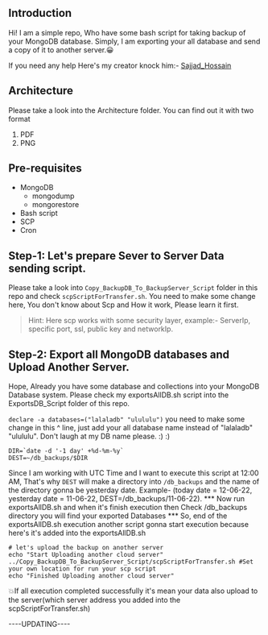 ## Introduction
Hi! I am a simple repo, Who have some bash script for taking backup of your MongoDB database.
Simply, I am exporting your all database and send a copy of it to another server.😀

If you need any help Here's my creator knock him:- [Sajjad_Hossain](https://twitter.com/SajjadH40513194)

## Architecture
Please take a look into the Architecture folder. You can find out it with two format
1. PDF
2. PNG

## Pre-requisites
* MongoDB
    * mongodump
    * mongorestore
* Bash script
* SCP
* Cron

<!-- ## Step-1: Export all MongoDB databases.
Hope, Already you some database and collections into your mechine MongoDB.
Please check my exportsAllDB.sh script into the ExportsDB_Script folder of this repo.

```
declare -a databases=("lalaladb" "ulululu")
```
you need to make some change in this ^ line, just add your all database name instead of "lalaladb" "ulululu". Don't laugh at my DB name please. :) :)


## Step-2: Export all MongoDB databases. -->
## Step-1: Let's prepare Sever to Server Data sending script.
Please take a look into `Copy_BackupDB_To_BackupServer_Script` folder in this repo and
check `scpScriptForTransfer.sh`.
You need to make some change here, You don't know about Scp and How it work, Please learn it first.
> Hint: Here scp works with some security layer, example:- ServerIp, specific port, ssl, public key and networkIp.
## Step-2: Export all MongoDB databases and Upload Another Server.
Hope, Already you have some database and collections into your MongoDB Database system. Please check my exportsAllDB.sh script into the ExportsDB_Script folder of this repo.

```declare -a databases=("lalaladb" "ulululu")```
you need to make some change in this ^ line, just add your all database name instead of "lalaladb" "ulululu". Don't laugh at my DB name please. :) :)
```
DIR=`date -d '-1 day' +%d-%m-%y`
DEST=~/db_backups/$DIR
```
Since I am working with UTC Time and I want to execute this script at 12:00 AM, That's why `DEST` will make a directory into `/db_backups` and the name of the directory gonna be yesterday date. 
Example- (today date = 12-06-22, yesterday date = 11-06-22, DEST=/db_backups/11-06-22).
*** Now run exportsAllDB.sh and when it's finish execution then Check /db_backups directory you will find your exported Databases ***
So, end of the exportsAllDB.sh execution another script gonna start execution because here's it's added into the exportsAllDB.sh
```
# let's upload the backup on another server
echo "Start Uploading another cloud server"
../Copy_BackupDB_To_BackupServer_Script/scpScriptForTransfer.sh #Set your own location for run your scp script
echo "Finished Uploading another cloud server"
```
💥If all execution completed successfully it's mean your data also upload to the server(which server address you added into the scpScriptForTransfer.sh)

----UPDATING----


